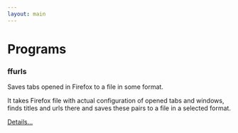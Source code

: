 ```yaml
---
layout: main
---
```


# [](#programs)Programs

### [](#ffurls)ffurls

Saves tabs opened in Firefox to a file in some format.

It takes Firefox file with actual configuration of opened tabs and
windows, finds titles and urls there and saves these pairs to a file
in a selected format.

[Details...](ffurls)
